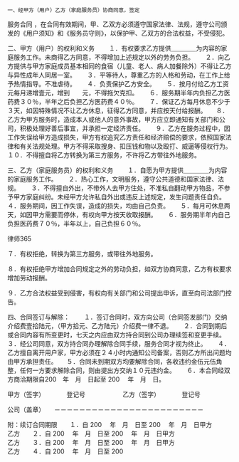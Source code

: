 
 


    一、经甲方（用户）乙方（家庭服务员）协商同意，签定
服务合同
，在合同有效期间，甲、乙双方必须遵守国家法律、法规，遵守公司颁发的《用户须知》和《服务员守则》，以保护甲、乙双方的合法权益，不受侵犯。　　


二、甲方（用户）的权利和义务　　
１．有权要求乙方提供＿＿＿＿为内容的家庭服务工作。未商得乙方同意，不得增加上述规定以外的劳务负担。　　
２．向乙方提供与甲方家庭成员基本相同的食宿（儿童、老人、病人加餐除外）不得让乙方与异性成年人同居一室。　　
３．平等待人，尊重乙方的人格和劳动，在工作上给予热情指导。不准虐待。　　
４．负责保护乙方安全。　　
５．按月付给乙方工资　　元每月递增壹元，增到　　元，不得拖欠克扣。　　
６．服务期半年内负担乙方医药费３０％，半年之后负担乙方医药费４０％。　　
７．保证乙方每月休息不少于３天，如因特殊情况不让乙方休息，征得乙方同意，并应按天付给报酬。　　８．乙方为甲方服务时，造成本人或他人的意外事故，甲方应立即通知有关部门和公司，积极处理好善后事宜，并承担一定经济责任。　　
９．乙方在服务过程中，因工作失误给甲方造成损失，甲方有权追究乙方责任和经济赔偿的要求，依照国家法律和有关法规处理。甲方不得采取搜身、扣压钱和物以及殴打、威逼等侵权行为。　　
１０．不得擅自将乙方转换为第三方服务，不许将乙方带往外地服务。　　


三、乙方（家庭服务员）的权利和义务　　
１．自愿为甲方提供＿＿＿＿为内容的家庭服务工作。　　
２．热心工作，文明服务，遵守公共道德和国家法律、法规。　　
３．不得擅自外出，不带外人去甲方住处，不准私自翻动甲方物品，不参予甲方家庭纠纷。未经甲方允许私自外出或违反上述规定，发生问题责任自负。　　
４．服务期间，因工作失误，造成的损失，均由自己负责。　　
５．每月可休息两天，如因甲方需要而停休，有权向甲方按天收取报酬。　　
６．服务期半年内自己负担医药费７０％，半年以上，自己负担６０％。　　




 
律师365






７．有权拒绝，转换为第三方服务，或带往外地服务。　　

８．有权拒绝甲方增加合同规定之外的劳动负担，如双方协商同意，乙方有权要求增加劳动报酬。　　

９．乙方合法权益受到侵害，有权向有关部门和公司提出申诉，直至向司法部门控告。　　




四、合同签订与解除：　　
１．签订合同时，双方向公司（合同签发部门）交纳介绍费壹拾陆元，（甲方拾元、乙方陆元）介绍费一律不退。　　
２．合同到期后或合同内容有所变更时，七天之内应由双方持合同到公司办理续签和变更手续。　　
３．经公司同意，双方持合同办理解除合同手续，服务合同才视为终止。　　
４．乙方擅自离开用户家，甲方必须在２４小时内通知公司备案，否则乙方所出问题均由甲方承担责任。　　５．合同未到期双方均要解除合同，各收违约金伍元伍角整，任何一方要求解除合同，则由提出方交纳１０元违约金。　　
６．本合同经双方商洽期限自200　年　月　日起至
200
　年　月　日。　　　　　　


甲方（签字）　　　　登记号　　　　　　乙方（签字）　　　　登记号　　　　　　　　　　　　　　　　　　　　　　　　　　　

公司（盖章）　　－－－－－－－－－－－－－－－－－－－－－－－－　　


附：续订合同期限　　１．自
200
　年　月　日至
200
　年　月　日甲方　　　　　　　　　　　　　　　　　　　　　　　　乙方　　２．自
200
　年　月　日至
200
　年　月　日甲方　　　　　　　　　　　　　　　　　　　　　　　　乙方　　３．自
200
　年　月　日至
200
　年　月　日甲方　　　　　　　　　　　　　　　　　　　　　　　　乙方　　４．自
200
　年　月　日至
200

 


 

 
 
 
 
 
  


  
 

  


  


  
 
 
 
 

